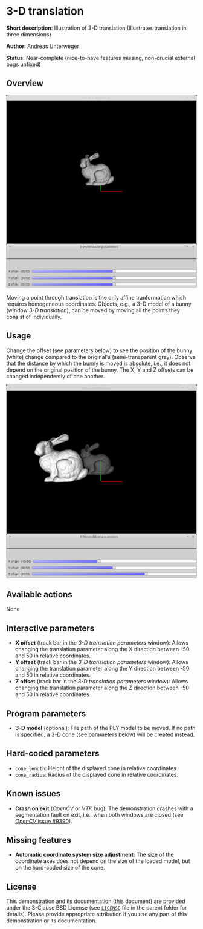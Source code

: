 3-D translation
===============

**Short description**: Illustration of 3-D translation (Illustrates translation in three dimensions)

**Author**: Andreas Unterweger

**Status**: Near-complete (nice-to-have features missing, non-crucial external bugs unfixed)

Overview
--------

![Screenshot](../screenshots/translation3d.png)

Moving a point through translation is the only affine tranformation which requires homogeneous coordinates. Objects, e.g., a 3-D model of a bunny (window *3-D translation*), can be moved by moving all the points they consist of individually.

Usage
-----

Change the offset (see parameters below) to see the position of the bunny (white) change compared to the original's (semi-transparent grey). Observe that the distance by which the bunny is moved is absolute, i.e., it does not depend on the original position of the bunny. The X, Y and Z offsets can be changed independently of one another.

![Screenshot after moving the bunny](../screenshots/translation3d_x-10_z20.png)

Available actions
-----------------

None

Interactive parameters
----------------------

* **X offset** (track bar in the *3-D translation parameters* window): Allows changing the translation parameter along the X direction between -50 and 50 in relative coordinates.
* **Y offset** (track bar in the *3-D translation parameters* window): Allows changing the translation parameter along the Y direction between -50 and 50 in relative coordinates.
* **Z offset** (track bar in the *3-D translation parameters* window): Allows changing the translation parameter along the Z direction between -50 and 50 in relative coordinates.

Program parameters
------------------

* **3-D model** (optional): File path of the PLY model to be moved. If no path is specified, a 3-D cone (see parameters below) will be created instead.

Hard-coded parameters
---------------------

* `cone_length`: Height of the displayed cone in relative coordinates.
* `cone_radius`: Radius of the displayed cone in relative coordinates.

Known issues
------------

* **Crash on exit** (*OpenCV* or *VTK* bug): The demonstration crashes with a segmentation fault on exit, i.e., when both windows are closed (see [*OpenCV* issue #9390](https://github.com/opencv/opencv/issues/9390)).

Missing features
----------------

* **Automatic coordinate system size adjustment**: The size of the coordinate axes does not depend on the size of the loaded model, but on the hard-coded size of the cone.

License
-------

This demonstration and its documentation (this document) are provided under the 3-Clause BSD License (see [`LICENSE`](../LICENSE) file in the parent folder for details). Please provide appropriate attribution if you use any part of this demonstration or its documentation.